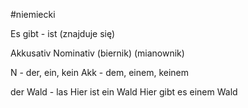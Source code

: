 #niemiecki 

Es gibt          -         ist
(znajduje się)     

Akkusativ               Nominativ
(biernik)                 (mianownik)

N - der, ein, kein
Akk - dem, einem, keinem

der Wald - las
Hier ist ein Wald
Hier gibt es einem Wald